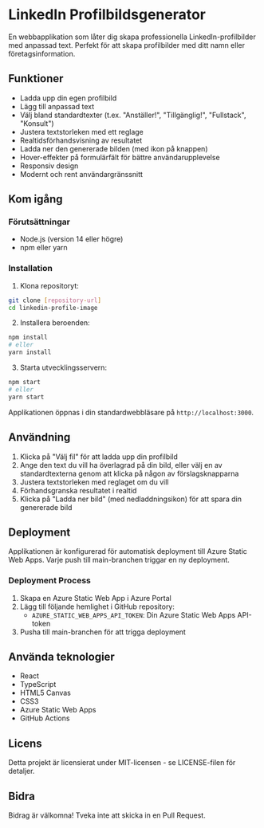 # LinkedIn Profilbildsgenerator

En webbapplikation som låter dig skapa professionella LinkedIn-profilbilder med anpassad text. Perfekt för att skapa profilbilder med ditt namn eller företagsinformation.

## Funktioner

- Ladda upp din egen profilbild
- Lägg till anpassad text
- Välj bland standardtexter (t.ex. "Anställer!", "Tillgänglig!", "Fullstack", "Konsult")
- Justera textstorleken med ett reglage
- Realtidsförhandsvisning av resultatet
- Ladda ner den genererade bilden (med ikon på knappen)
- Hover-effekter på formulärfält för bättre användarupplevelse
- Responsiv design
- Modernt och rent användargränssnitt

## Kom igång

### Förutsättningar

- Node.js (version 14 eller högre)
- npm eller yarn

### Installation

1. Klona repositoryt:
```bash
git clone [repository-url]
cd linkedin-profile-image
```

2. Installera beroenden:
```bash
npm install
# eller
yarn install
```

3. Starta utvecklingsservern:
```bash
npm start
# eller
yarn start
```

Applikationen öppnas i din standardwebbläsare på `http://localhost:3000`.

## Användning

1. Klicka på "Välj fil" för att ladda upp din profilbild
2. Ange den text du vill ha överlagrad på din bild, eller välj en av standardtexterna genom att klicka på någon av förslagsknapparna
3. Justera textstorleken med reglaget om du vill
4. Förhandsgranska resultatet i realtid
5. Klicka på "Ladda ner bild" (med nedladdningsikon) för att spara din genererade bild

## Deployment

Applikationen är konfigurerad för automatisk deployment till Azure Static Web Apps. Varje push till main-branchen triggar en ny deployment.

### Deployment Process

1. Skapa en Azure Static Web App i Azure Portal
2. Lägg till följande hemlighet i GitHub repository:
   - `AZURE_STATIC_WEB_APPS_API_TOKEN`: Din Azure Static Web Apps API-token
3. Pusha till main-branchen för att trigga deployment

## Använda teknologier

- React
- TypeScript
- HTML5 Canvas
- CSS3
- Azure Static Web Apps
- GitHub Actions

## Licens

Detta projekt är licensierat under MIT-licensen - se LICENSE-filen för detaljer.

## Bidra

Bidrag är välkomna! Tveka inte att skicka in en Pull Request.
